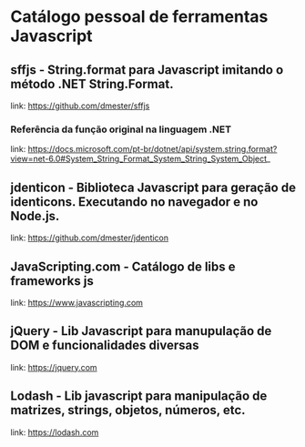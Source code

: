 # Catálogo pessoal de ferramentas Javascript

## sffjs - String.format para Javascript imitando o método .NET String.Format.
link: https://github.com/dmester/sffjs
### Referência da função original na linguagem .NET
link: https://docs.microsoft.com/pt-br/dotnet/api/system.string.format?view=net-6.0#System_String_Format_System_String_System_Object_

## jdenticon - Biblioteca Javascript para geração de identicons. Executando no navegador e no Node.js.
link: https://github.com/dmester/jdenticon

## JavaScripting.com - Catálogo de libs e frameworks js
link: https://www.javascripting.com

## jQuery - Lib Javascript para manupulação de DOM e funcionalidades diversas
link: https://jquery.com

## Lodash - Lib javascript para manipulação de matrizes, strings, objetos, números, etc.
link: https://lodash.com
